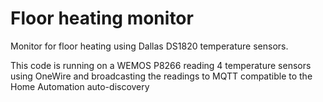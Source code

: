# Floor heating monitor
Monitor for floor heating using Dallas DS1820 temperature sensors. 

This code is running on a WEMOS P8266 reading 4 temperature sensors using OneWire and broadcasting the readings to MQTT compatible to the Home Automation auto-discovery

